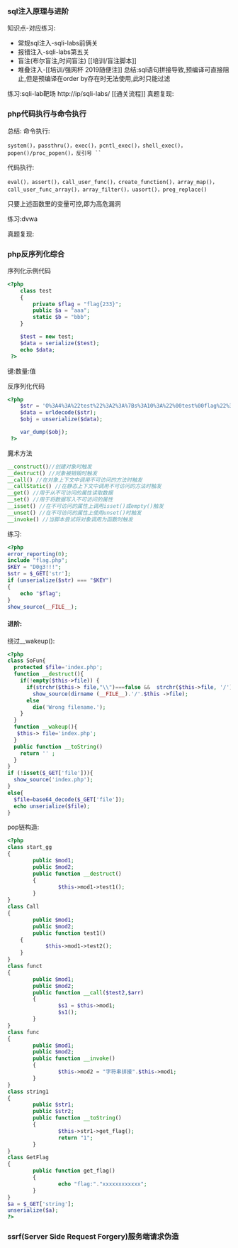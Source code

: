 ### sql注入原理与进阶
知识点-对应练习:
- 常规sql注入-sqli-labs前俩关
- 报错注入-sqli-labs第五关
- 盲注(布尔盲注,时间盲注) [[培训/盲注脚本]]
- 堆叠注入-[[培训/强网杯 2019随便注]]
总结:sql语句拼接导致,预编译可直接阻止,但是预编译在order by存在时无法使用,此时只能过滤

练习:sqli-lab靶场
http://ip/sqli-labs/
[[通关流程]]
真题复现:


### php代码执行与命令执行
总结:
命令执行:
```
system()，passthru()，exec()，pcntl_exec()，shell_exec()，popen()/proc_popen()，反引号 ``
```
代码执行:
```
eval()，assert()，call_user_func()，create_function()，array_map()，call_user_func_array()，array_filter()，uasort()，preg_replace()
```
只要上述函数里的变量可控,即为高危漏洞

练习:dvwa

真题复现:

### php反序列化综合
序列化示例代码
```php
<?php 
    class test
    {
        private $flag = "flag{233}";
        public $a = "aaa";
        static $b = "bbb";
    }

    $test = new test;
    $data = serialize($test);
    echo $data;
 ?>

```

键:数量:值

反序列化代码
```php
<?php 
    $str = 'O%3A4%3A%22test%22%3A2%3A%7Bs%3A10%3A%22%00test%00flag%22%3Bs%3A9%3A%22flag%7B233%7D%22%3Bs%3A1%3A%22a%22%3Bs%3A3%3A%22aaa%22%3B%7D';
    $data = urldecode($str);
    $obj = unserialize($data);

    var_dump($obj);
 ?>
```

魔术方法
```php
__construct()//创建对象时触发
__destruct() //对象被销毁时触发
__call() //在对象上下文中调用不可访问的方法时触发
__callStatic() //在静态上下文中调用不可访问的方法时触发
__get() //用于从不可访问的属性读取数据
__set() //用于将数据写入不可访问的属性
__isset() //在不可访问的属性上调用isset()或empty()触发
__unset() //在不可访问的属性上使用unset()时触发
__invoke() //当脚本尝试将对象调用为函数时触发

```

练习:
```php
<?php
error_reporting(0);
include "flag.php";
$KEY = "D0g3!!!";
$str = $_GET['str'];
if (unserialize($str) === "$KEY")
{
    echo "$flag";
}
show_source(__FILE__);
```

#### 进阶:
绕过__wakeup():
```php
<?php 
class SoFun{ 
  protected $file='index.php';
  function __destruct(){ 
    if(!empty($this->file)) {
      if(strchr($this-> file,"\\")===false &&  strchr($this->file, '/')===false)
        show_source(dirname (__FILE__).'/'.$this ->file);
      else
        die('Wrong filename.');
    }
  }  
  function __wakeup(){
   $this-> file='index.php';
  } 
  public function __toString()
    return '' ;
  }
}     
if (!isset($_GET['file'])){ 
  show_source('index.php');
}
else{ 
  $file=base64_decode($_GET['file']); 
  echo unserialize($file); 
}
```


pop链构造:
```php
<?php
class start_gg
{
        public $mod1;
        public $mod2;
        public function __destruct()
        {
                $this->mod1->test1();
        }
}
class Call
{
        public $mod1;
        public $mod2;
        public function test1()
    {
            $this->mod1->test2();
    }
}
class funct
{
        public $mod1;
        public $mod2;
        public function __call($test2,$arr)
        {
                $s1 = $this->mod1;
                $s1();
        }
}
class func
{
        public $mod1;
        public $mod2;
        public function __invoke()
        {
                $this->mod2 = "字符串拼接".$this->mod1;
        } 
}
class string1
{
        public $str1;
        public $str2;
        public function __toString()
        {
                $this->str1->get_flag();
                return "1";
        }
}
class GetFlag
{
        public function get_flag()
        {
                echo "flag:"."xxxxxxxxxxxx";
        }
}
$a = $_GET['string'];
unserialize($a);
?>
```


### ssrf(Server Side Request Forgery)服务端请求伪造






